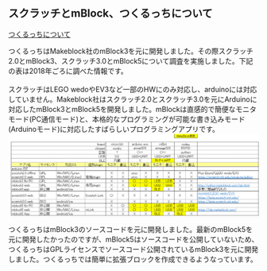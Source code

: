 ## スクラッチとmBlock、つくるっちについて
[つくるっちについて](http://sohta02.web.fc2.com/familyday_about.html)

つくるっちはMakeblock社のmBlock3を元に開発しました。その際スクラッチ2.0とmBlock3、スクラッチ3.0とmBlock5について調査を実施しました。下記の表は2018年ごろに調べた情報です。<br /><br />
スクラッチはLEGO wedoやEV3など一部のHWにのみ対応し、arduinoには対応していません。Makeblock社はスクラッチ2.0とスクラッチ3.0を元にArduinoに対応したmBlock3とmBlock5を開発しました。mBlockは直感的で簡便なモニタモード(PC通信モード)と、本格的なプログラミングが可能な書き込みモード(Arduinoモード)に対応したすばらしいプログラミングアプリです。<br />
![scratch](images/scratch_mBlock.png)

つくるっちはmBlock3のソースコードを元に開発しました。最新のmBlock5を元に開発したかったのですが、mBlock5はソースコードを公開していないため、つくるっちはGPLライセンスでソースコード公開されているmBlock3を元に開発しました。つくるっちでは簡単に拡張ブロックを作成できるようなっています。
